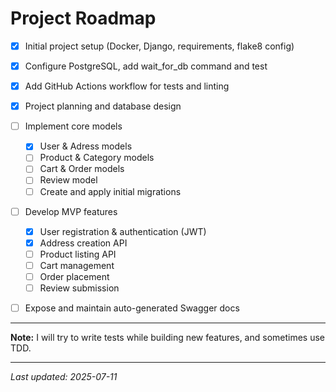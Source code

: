 # Project Roadmap

- [x] Initial project setup (Docker, Django, requirements, flake8 config)
- [x] Configure PostgreSQL, add wait_for_db command and test
- [x] Add GitHub Actions workflow for tests and linting
- [x] Project planning and database design

- [ ] Implement core models
    - [x] User & Adress models
    - [ ] Product & Category models
    - [ ] Cart & Order models
    - [ ] Review model
    - [ ] Create and apply initial migrations

- [ ] Develop MVP features
    - [x] User registration & authentication (JWT)
    - [x] Address creation API
    - [ ] Product listing API
    - [ ] Cart management
    - [ ] Order placement
    - [ ] Review submission

- [ ] Expose and maintain auto-generated Swagger docs

---
**Note:** I will try to write tests while building new features, and sometimes use TDD.

---
_Last updated: 2025-07-11_